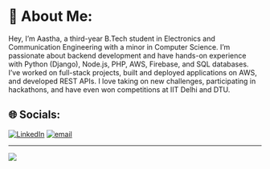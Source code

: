# 💫 About Me:
Hey, I’m Aastha, a third-year B.Tech student in Electronics and Communication Engineering with a minor in Computer Science. I’m passionate about backend development and have hands-on experience with Python (Django), Node.js, PHP, AWS, Firebase, and SQL databases. I’ve worked on full-stack projects, built and deployed applications on AWS, and developed REST APIs. I love taking on new challenges, participating in hackathons, and have even won competitions at IIT Delhi and DTU. 


## 🌐 Socials:
[![LinkedIn](https://img.shields.io/badge/LinkedIn-%230077B5.svg?logo=linkedin&logoColor=white)](www.linkedin.com/in/aastha-sharma-a1667a2a9) [![email](https://img.shields.io/badge/Email-D14836?logo=gmail&logoColor=white)](mailto:saastha930@gmail.com) 







---
[![](https://visitcount.itsvg.in/api?id=Aasthaaaaaaaa&icon=0&color=5)](https://visitcount.itsvg.in)

<!-- Proudly created with GPRM ( https://gprm.itsvg.in ) -->
